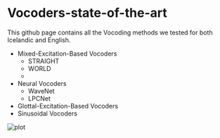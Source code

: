 # Vocoders-state-of-the-art

This github page contains all the Vocoding methods we tested for both Icelandic and English.

* Mixed-Excitation-Based Vocoders 
  * STRAIGHT
  * WORLD 
  * 
* Neural Vocoders
  * WaveNet
  * LPCNet
* Glottal-Excitation-Based Vocoders 
* Sinusoidal Vocoders 

![plot](.)
